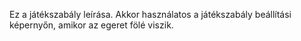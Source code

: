 Ez a játékszabály leírása. Akkor használatos a játékszabály beállítási képernyőn, amikor az egeret fölé viszik.